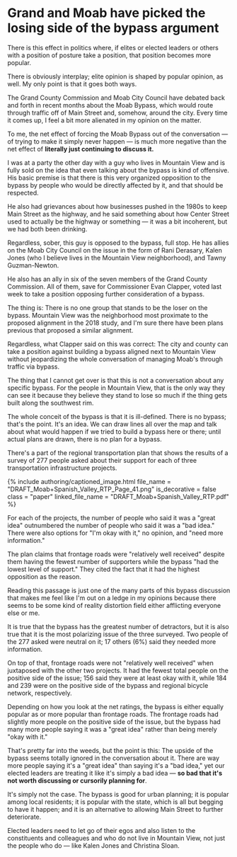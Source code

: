 # Grand and Moab have picked the losing side of the bypass argument

There is this effect in politics where, if elites or elected leaders or others with a position of posture take a position, that position becomes more popular.

There is obviously interplay; elite opinion is shaped by popular opinion, as well. My only point is that it goes both ways.

The Grand County Commission and Moab City Council have debated back and forth in recent months about the Moab Bypass, which would route through traffic off of Main Street and, somehow, around the city. Every time it comes up, I feel a bit more alienated in my opinion on the matter.

To me, the net effect of forcing the Moab Bypass out of the conversation — of trying to make it simply never happen — is much more negative than the net effect of **literally just continuing to discuss it.**

I was at a party the other day with a guy who lives in Mountain View and is fully sold on the idea that even talking about the bypass is kind of offensive. His basic premise is that there is this very organized opposition to the bypass by people who would be directly affected by it, and that should be respected.

He also had grievances about how businesses pushed in the 1980s to keep Main Street as the highway, and he said something about how Center Street used to actually be the highway or something — it was a bit incoherent, but we had both been drinking.

Regardless, sober, this guy is opposed to the bypass, full stop. He has allies on the Moab City Council on the issue in the form of Rani Derasary, Kalen Jones (who I believe lives in the Mountain View neighborhood), and Tawny Guzman-Newton.

He also has an ally in six of the seven members of the Grand County Commission. All of them, save for Commissioner Evan Clapper, voted last week to take a position opposing further consideration of a bypass.

The thing is: There is no one group that stands to be the loser on the bypass. Mountain View was the neighborhood most proximate to the proposed alignment in the 2018 study, and I'm sure there have been plans previous that proposed a similar alignment.

Regardless, what Clapper said on this was correct: The city and county can take a position against building a bypass aligned next to Mountain View without jeopardizing the whole conversation of managing Moab's through traffic via bypass.

The thing that I cannot get over is that this is not a conversation about any specific bypass. For the people in Mountain View, that is the only way they can see it because they believe they stand to lose so much if the thing gets built along the southwest rim.

The whole conceit of the bypass is that it is ill-defined. There is no bypass; that's the point. It's an idea. We can draw lines all over the map and talk about what would happen if we tried to build a bypass here or there; until actual plans are drawn, there is no plan for a bypass.

There's a part of the regional transportation plan that shows the results of a survey of 277 people asked about their support for each of three transportation infrastructure projects.

{% include authoring/captioned_image.html
    file_name = "DRAFT_Moab+Spanish_Valley_RTP_Page_41.png"
    is_decorative = false
    class = "paper"
    linked_file_name = "DRAFT_Moab+Spanish_Valley_RTP.pdf"
%}

For each of the projects, the number of people who said it was a "great idea" outnumbered the number of people who said it was a "bad idea." There were also options for "I'm okay with it," no opinion, and "need more information."

The plan claims that frontage roads were "relatively well received" despite them having the fewest number of supporters while the bypass "had the lowest level of support." They cited the fact that it had the highest opposition as the reason.

Reading this passage is just one of the many parts of this bypass discussion that makes me feel like I'm out on a ledge in my opinions because there seems to be some kind of reality distortion field either afflicting everyone else or me.

It is true that the bypass has the greatest number of detractors, but it is also true that it is the most polarizing issue of the three surveyed. Two people of the 277 asked were neutral on it; 17 others (6%) said they needed more information.

On top of that, frontage roads were not "relatively well received" when juxtaposed with the other two projects. It had the fewest total people on the positive side of the issue; 156 said they were at least okay with it, while 184 and 239 were on the positive side of the bypass and regional bicycle network, respectively.

Depending on how you look at the net ratings, the bypass is either equally popular as or more popular than frontage roads. The frontage roads had slightly more people on the positive side of the issue, but the bypass had many more people saying it was a "great idea" rather than being merely "okay with it."

That's pretty far into the weeds, but the point is this: The upside of the bypass seems totally ignored in the conversation about it. There are way more people saying it's a "great idea" than saying it's a "bad idea," yet our elected leaders are treating it like it's simply a bad idea — **so bad that it's not worth discussing or cursorily planning for**.

It's simply not the case. The bypass is good for urban planning; it is popular among local residents; it is popular with the state, which is all but begging to have it happen; and it is an alternative to allowing Main Street to further deteriorate.

Elected leaders need to let go of their egos and also listen to the constituents and colleagues and who do not live in Mountain View, not just the people who do — like Kalen Jones and Christina Sloan.
